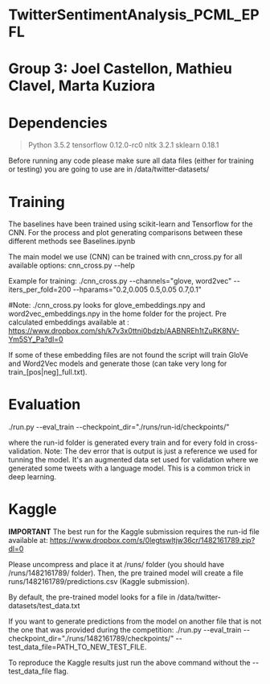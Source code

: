 # TwitterSentimentAnalysis_PCML_EPFL
# Group 3: Joel Castellon, Mathieu Clavel, Marta Kuziora

Dependencies
============
> Python 3.5.2
> tensorflow 0.12.0-rc0
> nltk 3.2.1
> sklearn 0.18.1

Before running any code please make sure all data files (either
for training or testing) you
are going to use are in /data/twitter-datasets/


Training
===========
The baselines have been trained using scikit-learn and
Tensorflow for the CNN.
For the process and plot generating comparisons between these different
methods see Baselines.ipynb

The main model we use (CNN) can be trained with cnn_cross.py
for all available options: cnn_cross.py --help

Example for training:
./cnn_cross.py --channels="glove, word2vec" --iters_per_fold=200 --hparams="0.2,0.005 0.5,0.05 0.7,0.1"

#Note:
./cnn_cross.py looks for glove_embeddings.npy and word2vec_embeddings.npy
in the home folder for the project.
Pre calculated embeddings available at :
https://www.dropbox.com/sh/k7v3x0ttni0bdzb/AABNREh1tZuRK8NV-Ym5SY_Pa?dl=0 

If some of these embedding files are not found the script will train
GloVe and Word2Vec models and generate those (can take very long for
train_[pos|neg]_full.txt). 

Evaluation
===========
./run.py --eval_train --checkpoint_dir="./runs/run-id/checkpoints/"

where the run-id folder is generated every train and for every
fold in cross-validation. 
Note: The dev error that is output is just a 
reference we used for tunning the model. It's an augmented data set
used for validation where we generated some tweets with a language model.
This is a common trick in deep learning.

Kaggle
===========
**IMPORTANT**
The best run for the Kaggle submission requires the run-id file available at:
https://www.dropbox.com/s/0legtswltjw36cr/1482161789.zip?dl=0

Please uncompress and place it at /runs/  folder (you should have /runs/1482161789/ folder). Then, the pre trained model will create a file runs/1482161789/predictions.csv (Kaggle submission).

By default, the pre-trained model looks for a file in /data/twitter-datasets/test_data.txt

If you want to generate predictions from the model on another file that is not
the one that was provided during the competition:
./run.py --eval_train --checkpoint_dir="./runs/1482161789/checkpoints/" --test_data_file=PATH_TO_NEW_TEST_FILE.

To reproduce the Kaggle results just run the above command without the --test_data_file flag.



